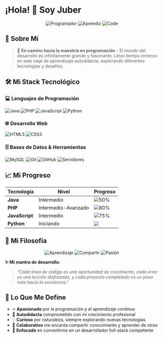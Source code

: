 # ¡Hola! 👋 Soy Juber

<div align="center">
  
  ![Programador](https://img.shields.io/badge/🚀-Programador_Passionate-blueviolet?style=for-the-badge)
  ![Aprendiz](https://img.shields.io/badge/📚-Eternal_Learner-success?style=for-the-badge)
  ![Code](https://img.shields.io/badge/💻-Code_Enthusiast-important?style=for-the-badge)

</div>

## 🌟 Sobre Mí

> 🎯 **En camino hacia la maestría en programación** - El mundo del desarrollo es infinitamente grande y fascinante. Llevo tiempo inmerso en este viaje de aprendizaje autodidacta, explorando diferentes tecnologías y desafíos.

## 🛠️ Mi Stack Tecnológico

### 💻 **Lenguajes de Programación**
![Java](https://img.shields.io/badge/Java-ED8B00?style=for-the-badge&logo=java&logoColor=white)
![PHP](https://img.shields.io/badge/PHP-777BB4?style=for-the-badge&logo=php&logoColor=white)
![JavaScript](https://img.shields.io/badge/JavaScript-F7DF1E?style=for-the-badge&logo=javascript&logoColor=black)
![Python](https://img.shields.io/badge/Python-3776AB?style=for-the-badge&logo=python&logoColor=white)

### 🌐 **Desarrollo Web**
![HTML5](https://img.shields.io/badge/HTML5-E34F26?style=for-the-badge&logo=html5&logoColor=white)
![CSS3](https://img.shields.io/badge/CSS3-1572B6?style=for-the-badge&logo=css3&logoColor=white)

### 🗄️ **Bases de Datos & Herramientas**
![MySQL](https://img.shields.io/badge/MySQL-00000F?style=for-the-badge&logo=mysql&logoColor=white)
![Git](https://img.shields.io/badge/Git-F05032?style=for-the-badge&logo=git&logoColor=white)
![GitHub](https://img.shields.io/badge/GitHub-100000?style=for-the-badge&logo=github&logoColor=white)
![Servidores](https://img.shields.io/badge/🖥️-Servidores-000000?style=for-the-badge)

## 📈 Mi Progreso

| **Tecnología** | **Nivel** | **Progreso** |
|----------------|-----------|--------------|
| **Java** | Intermedio | ![50%](https://img.shields.io/badge/50%25-ff6b6b?style=flat) |
| **PHP** | Intermedio-Avanzado | ![80%](https://img.shields.io/badge/80%25-4ecdc4?style=flat) |
| **JavaScript** | Intermedio | ![75%](https://img.shields.io/badge/75%25-f7df1e?style=flat) |
| **Python** | Iniciando | ![](https://img.shields.io/badge/%25-3776ab?style=flat) |

## 🎯 Mi Filosofía

<div align="center">

![Aprendizaje](https://img.shields.io/badge/📖-Nunca_Pares_de_Aprender-ff69b4?style=for-the-badge)
![Compartir](https://img.shields.io/badge/🤝-Comparte_Conocimiento-green?style=for-the-badge)
![Pasión](https://img.shields.io/badge/🔥-Codigo_Con_Pasión-red?style=for-the-badge)

</div>

**✨ Mi mantra de desarrollo:**
> *"Cada línea de código es una oportunidad de crecimiento, cada error es una lección disfrazada, y cada proyecto completado es un paso más hacia la excelencia."*

## 🚀 Lo Que Me Define

- 🔥 **Apasionado** por la programación y el aprendizaje continuo
- 🌱 **Autodidacta** comprometido con mi crecimiento profesional  
- 💡 **Curioso** por naturaleza, siempre explorando nuevas tecnologías
- 🤝 **Colaborativo** me encanta compartir conocimiento y aprender de otros
- 🎯 **Enfocado** en convertirme en un desarrollador full-stack competente

<!--
## 📊 Estadísticas de GitHub

<div align="center">

![Estadísticas GitHub](https://github-readme-stats.vercel.app/api?username=TU_USUARIO&show_icons=true&theme=radical&hide_border=true)
![Lenguajes Más Usados](https://github-readme-stats.vercel.app/api/top-langs/?username=TU_USUARIO&layout=compact&theme=radical&hide_border=true)

</div>

## 🎨 Proyectos Destacados

| **Proyecto** | **Tecnologías** | **Estado** |
|--------------|-----------------|------------|
| 🔥 [Proyecto 1] | Java, MySQL | ![Completado](https://img.shields.io/badge/✅-Completado-success) |
| 🌐 [Proyecto 2] | PHP, JavaScript, HTML | ![En Progreso](https://img.shields.io/badge/🔄-En_Progreso-blue) |
| 🚀 [Proyecto 3] | Python, APIs | ![Planificado](https://img.shields.io/badge/📅-Planificado-orange) |

## 📫 ¡Conectemos!

<div align="center">

[![Email](https://img.shields.io/badge/📧-Email_DM-red?style=for-the-badge&logo=gmail)](mailto:tu@email.com)
[![LinkedIn](https://img.shields.io/badge/💼-LinkedIn-blue?style=for-the-badge&logo=linkedin)](https://linkedin.com/in/tu-perfil)
[![Twitter](https://img.shields.io/badge/🐦-Twitter-1DA1F2?style=for-the-badge&logo=twitter)](https://twitter.com/tu-usuario)
[![Portfolio](https://img.shields.io/badge/🌐-Portfolio-green?style=for-the-badge)](https://tu-portfolio.com)

</div>

## 💡 Mi Compromiso

<div align="center">

![Meta 1](https://img.shields.io/badge/🎯-Dominar_Full_Stack-9C27B0?style=for-the-badge)
![Meta 2](https://img.shields.io/badge/🚀-Proyectos_Innovadores-00BCD4?style=for-the-badge)
![Meta 3](https://img.shields.io/badge/🌍-Comunidad_Dev-4CAF50?style=for-the-badge)

</div>

---

<div align="center">

### **⭐ ¿Te gusta mi contenido? ¡No olvides darle estrella a mis repos! ⭐**

![Footer](https://img.shields.io/badge/💻-Hecho_con_💜_y_Café-8B4513?style=for-the-badge)
![Visitas](https://komarev.com/ghpvc/?username=TU_USUARIO&color=blueviolet&style=flat-square)

**"El aprendizaje nunca agota la mente" - Leonardo da Vinci**

</div>
 
-->
